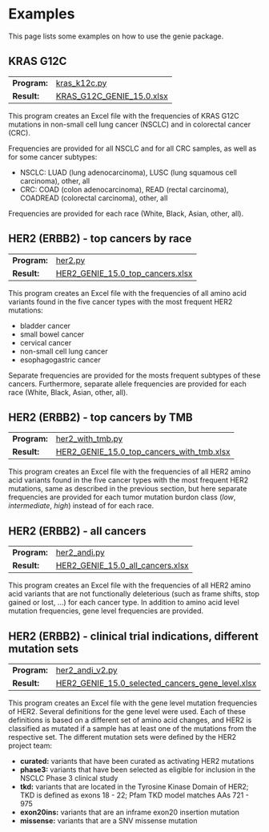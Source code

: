 # Examples

This page lists some examples on how to use the genie package.

## KRAS G12C

<div>
  <table>
    <tbody>
      <tr>
        <td><b>Program:</b></td>
        <td><a href="https://github.com/Bayer-Group/genie.parser/blob/main/examples/kras_g12c.py">kras_k12c.py</a</td>
      </tr>
      <tr>
        <td><b>Result:</b></td>
        <td><a href="https://github.com/Bayer-Group/genie.parser/blob/main/examples/KRAS_G12C_GENIE_15.0.xlsx">KRAS_G12C_GENIE_15.0.xlsx</a></td>
      </tr>
    </tbody>
  </table>
</div>

This program creates an Excel file with the frequencies of KRAS G12C mutations in non-small cell lung cancer (NSCLC) and in colorectal cancer (CRC).

Frequencies are provided for all NSCLC and for all CRC samples, as well as for some cancer subtypes:

* NSCLC: LUAD (lung adenocarcinoma), LUSC (lung squamous cell carcinoma), other, all
* CRC: COAD (colon adenocarcinoma), READ (rectal carcinoma), COADREAD (colorectal carcinoma), other, all

Frequencies are provided for each race (White, Black, Asian, other, all).

## HER2 (ERBB2) - top cancers by race

<div>
  <table>
    <tbody>
      <tr>
        <td><b>Program:</b></td>
        <td><a href="https://github.com/Bayer-Group/genie.parser/blob/main/examples/her2.py">her2.py</a</td>
      </tr>
      <tr>
        <td><b>Result:</b></td>
        <td><a href="https://github.com/Bayer-Group/genie.parser/blob/main/examples/HER2_GENIE_15.0_top_cancers.xlsx">HER2_GENIE_15.0_top_cancers.xlsx</a></td>
      </tr>
    </tbody>
  </table>
</div>

This program creates an Excel file with the frequencies of all amino acid variants found in the five cancer types with the most frequent HER2 mutations:

* bladder cancer
* small bowel cancer
* cervical cancer
* non-small cell lung cancer
* esophagogastric cancer

Separate frequencies are provided for the mosts frequent subtypes of these cancers. Furthermore, separate allele frequencies are provided for each race (White, Black, Asian, other, all).

## HER2 (ERBB2) - top cancers by TMB

<div>
  <table>
    <tbody>
      <tr>
        <td><b>Program:</b></td>
        <td><a href="https://github.com/Bayer-Group/genie.parser/blob/main/examples/her2_with_tmb.py">her2_with_tmb.py</a</td>
      </tr>
      <tr>
        <td><b>Result:</b></td>
        <td><a href="https://github.com/Bayer-Group/genie.parser/blob/main/examples/HER2_GENIE_15.0_top_cancers_with_tmb.xlsx">HER2_GENIE_15.0_top_cancers_with_tmb.xlsx</a></td>
      </tr>
    </tbody>
  </table>
</div>

This program creates an Excel file with the frequencies of all HER2 amino acid variants found in the five cancer types with the most frequent HER2 mutations, same as described in the previous section, but here separate frequencies are provided for each tumor mutation burdon class (_low_, _intermediate_, _high_) instead of for each race.

## HER2 (ERBB2) - all cancers

<div>
  <table>
    <tbody>
      <tr>
        <td><b>Program:</b></td>
        <td><a href="https://github.com/Bayer-Group/genie.parser/blob/main/examples/her2_andi.py">her2_andi.py</a</td>
      </tr>
      <tr>
        <td><b>Result:</b></td>
        <td><a href="https://github.com/Bayer-Group/genie.parser/blob/main/examples/HER2_GENIE_15.0_all_cancers.xlsx">HER2_GENIE_15.0_all_cancers.xlsx</a></td>
      </tr>
    </tbody>
  </table>
</div>

This program creates an Excel file with the frequencies of all HER2 amino acid variants that are not functionally deleterious  (such as frame shifts, stop gained or lost, ...) for each cancer type. In addition to amino acid level mutation frequencies, gene level frequencies are provided.

## HER2 (ERBB2) - clinical trial indications, different mutation sets

<div>
  <table>
    <tbody>
      <tr>
        <td><b>Program:</b></td>
        <td><a href="https://github.com/Bayer-Group/genie.parser/blob/main/examples/her2_andi_v2.py">her2_andi_v2.py</a</td>
      </tr>
      <tr>
        <td><b>Result:</b></td>
        <td><a href="https://github.com/Bayer-Group/genie.parser/blob/main/examples/HER2_GENIE_15.0_selected_cancers_gene_level.xlsx">HER2_GENIE_15.0_selected_cancers_gene_level.xlsx</a></td>
      </tr>
    </tbody>
  </table>
</div>

This program creates an Excel file with the gene level mutation frequencies of HER2. Several definitions for the gene level were used. Each of these definitions is based on a different set of amino acid changes, and HER2 is classified as mutated if a sample has at least one of the mutations from the respective set. The different mutation sets were defined by the HER2 project team:

* **curated:**   variants that have been curated as activating HER2 mutations
* **phase3:**    variants that have been selected as eligible for inclusion in the NSCLC Phase 3 clinical study
* **tkd:**       variants that are located in the Tyrosine Kinase Domain of HER2; TKD is defined as exons 18 - 22; Pfam TKD model matches AAs 721 - 975
* **exon20ins:** variants that are an inframe exon20 insertion mutation
* **missense:**  variants that are a SNV missense mutation
